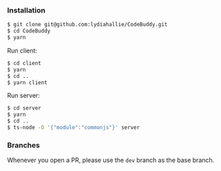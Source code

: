 ### Installation

```sh
$ git clone git@github.com:lydiahallie/CodeBuddy.git
$ cd CodeBuddy
$ yarn
```

Run client:
```sh
$ cd client 
$ yarn
$ cd ..
$ yarn client
```
Run server:
```sh
$ cd server
$ yarn
$ cd ..
$ ts-node -O '{"module":"commonjs"}' server
```

### Branches
Whenever you open a PR, please use the `dev` branch as the base branch. 